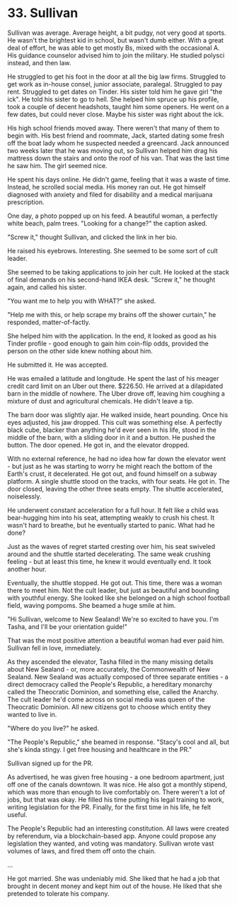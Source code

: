 # 33. Sullivan

Sullivan was average. Average height, a bit pudgy, not very good at sports. He wasn't the brightest kid in school, but wasn't dumb either. With a great deal of effort, he was able to get mostly Bs, mixed with the occasional A. His guidance counselor advised him to join the military. He studied polysci instead, and then law.

He struggled to get his foot in the door at all the big law firms. Struggled to get work as in-house consel, junior associate, paralegal. Struggled to pay rent. Struggled to get dates on Tinder. His sister told him he gave girl "the ick". He told his sister to go to hell. She helped him spruce up his profile, took a couple of decent headshots, taught him some openers. He went on a few dates, but could never close. Maybe his sister was right about the ick.

His high school friends moved away. There weren't that many of them to begin with. His best friend and roommate, Jack, started dating some fresh off the boat lady whom he suspected needed a greencard. Jack announced two weeks later that he was moving out, so Sullivan helped him drag his mattress down the stairs and onto the roof of his van. That was the last time he saw him. The girl seemed nice.

He spent his days online. He didn't game, feeling that it was a waste of time. Instead, he scrolled social media. His money ran out. He got himself diagnosed with anxiety and filed for disability and a medical marijuana prescription.

One day, a photo popped up on his feed. A beautiful woman, a perfectly white beach, palm trees. "Looking for a change?" the caption asked.

"Screw it," thought Sullivan, and clicked the link in her bio.

He raised his eyebrows. Interesting. She seemed to be some sort of cult leader.

She seemed to be taking applications to join her cult. He looked at the stack of final demands on his second-hand IKEA desk. "Screw it," he thought again, and called his sister.

"You want me to help you with WHAT?" she asked.

"Help me with this, or help scrape my brains off the shower curtain," he responded, matter-of-factly.

She helped him with the application. In the end, it looked as good as his Tinder profile - good enough to gain him coin-flip odds, provided the person on the other side knew nothing about him.

He submitted it. He was accepted.

He was emailed a latitude and longitude. He spent the last of his meager credit card limit on an Uber out there. $226.50. He arrived at a dilapidated barn in the middle of nowhere. The Uber drove off, leaving him coughing a mixture of dust and agricultural chemicals. He didn't leave a tip.

The barn door was slightly ajar. He walked inside, heart pounding. Once his eyes adjusted, his jaw dropped. This cult was something else. A perfectly black cube, blacker than anything he'd ever seen in his life, stood in the middle of the barn, with a sliding door in it and a button. He pushed the button. The door opened. He got in, and the elevator dropped.

With no external reference, he had no idea how far down the elevator went - but just as he was starting to worry he might reach the bottom of the Earth's crust, it decelerated. He got out, and found himself on a subway platform. A single shuttle stood on the tracks, with four seats. He got in. The door closed, leaving the other three seats empty. The shuttle accelerated, noiselessly.

He underwent constant acceleration for a full hour. It felt like a child was bear-hugging him into his seat, attempting weakly to crush his chest. It wasn't hard to breathe, but he eventually started to panic. What had he done?

Just as the waves of regret started cresting over him, his seat swiveled around and the shuttle started decelerating. The same weak crushing feeling - but at least this time, he knew it would eventually end. It took another hour.

Eventually, the shuttle stopped. He got out. This time, there was a woman there to meet him. Not the cult leader, but just as beautiful and bounding with youthful energy. She looked like she belonged on a high school football field, waving pompoms. She beamed a huge smile at him.

"Hi Sullivan, welcome to New Sealand! We're so excited to have you. I'm Tasha, and I'll be your orientation guide!"

That was the most positive attention a beautiful woman had ever paid him. Sullivan fell in love, immediately.

As they ascended the elevator, Tasha filled in the many missing details about New Sealand - or, more accurately, the Commonwealth of New Sealand. New Sealand was actually composed of three separate entities - a direct democracy called the People's Republic, a hereditary monarchy called the Theocratic Dominion, and something else, called the Anarchy. The cult leader he'd come across on social media was queen of the Theocratic Dominion. All new citizens got to choose which entity they wanted to live in.

"Where do you live?" he asked.

"The People's Republic," she beamed in response. "Stacy's cool and all, but she's kinda stingy. I get free housing and healthcare in the PR."

Sullivan signed up for the PR.

As advertised, he was given free housing - a one bedroom apartment, just off one of the canals downtown. It was nice. He also got a monthly stipend, which was more than enough to live comfortably on. There weren't a lot of jobs, but that was okay. He filled his time putting his legal training to work, writing legislation for the PR. Finally, for the first time in his life, he felt useful.

The People's Republic had an interesting constitution. All laws were created by referendum, via a blockchain-based app. Anyone could propose any legislation they wanted, and voting was mandatory. Sullivan wrote vast volumes of laws, and fired them off onto the chain.

...

He got married. She was undeniably mid. She liked that he had a job that brought in decent money and kept him out of the house. He liked that she pretended to tolerate his company.
